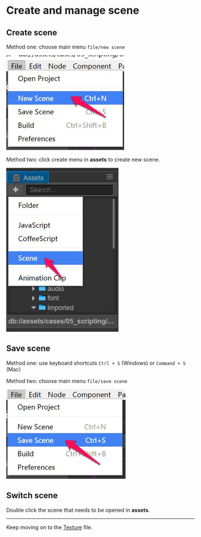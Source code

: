 # Create and manage scene

## Create scene

Method one: choose main menu `file/new scene`

![new-scene-main-menu](scene-managing/new-scene-main-menu.png)

Method two: click create menu in **assets** to create new scene.

![new-scene-assets-menu](scene-managing/new-scene-assets-menu.png)

## Save scene

Method one: use keyboard shortcuts `Ctrl + S` (Windows) or `Command + S` (Mac)
 
Method two: choose main menu `file/save scene`

![save-scene-main-menu](scene-managing/save-scene-main-menu.png)

## Switch scene

Double click the scene that needs to be opened in **assets**.

<hr>

Keep moving on to the [Texture](sprite.md) file.
